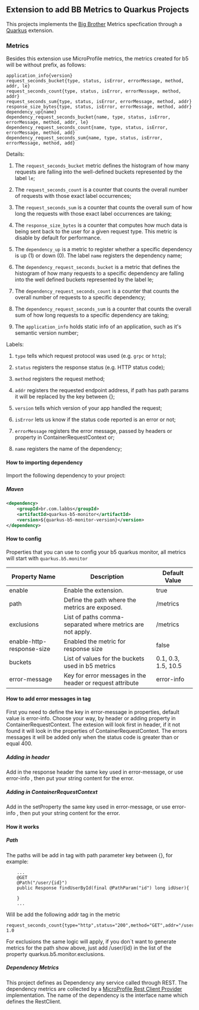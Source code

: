 ## Extension to add BB Metrics to Quarkus Projects

This projects implements the [Big Brother](https://github.com/labbsr0x/big-brother) Metrics specfication through a [Quarkus](https://quarkus.io) extension.

### Metrics 

Besides this extension use MicroProfile metrics, the metrics created for b5 will be without prefix, as follows:

```
application_info{version}
request_seconds_bucket{type, status, isError, errorMessage, method, addr, le}
request_seconds_count{type, status, isError, errorMessage, method, addr}
request_seconds_sum{type, status, isError, errorMessage, method, addr}
response_size_bytes{type, status, isError, errorMessage, method, addr}
dependency_up{name}
dependency_request_seconds_bucket{name, type, status, isError, errorMessage, method, addr, le}
dependency_request_seconds_count{name, type, status, isError, errorMessage, method, add}
dependency_request_seconds_sum{name, type, status, isError, errorMessage, method, add}
```

Details:

1. The `request_seconds_bucket` metric defines the histogram of how many requests are falling into the well-defined buckets represented by the label `le`;

2. The `request_seconds_count` is a counter that counts the overall number of requests with those exact label occurrences;

3. The `request_seconds_sum` is a counter that counts the overall sum of how long the requests with those exact label occurrences are taking;

4. The `response_size_bytes` is a counter that computes how much data is being sent back to the user for a given request type. 
This metric is disable by default for performance.

5. The `dependency_up` is a metric to register whether a specific dependency is up (1) or down (0). The label `name` registers the dependency name;

6. The `dependency_request_seconds_bucket` is a metric that defines the histogram of how many requests to a specific dependency are falling into the well defined buckets represented by the label le;

7. The `dependency_request_seconds_count` is a counter that counts the overall number of requests to a specific dependency;

8. The `dependency_request_seconds_sum` is a counter that counts the overall sum of how long requests to a specific dependency are taking;

9. The `application_info` holds static info of an application, such as it's semantic version number;

Labels:

1. `type` tells which request protocol was used (e.g. `grpc` or `http`);

2. `status` registers the response status (e.g. HTTP status code);

3. `method` registers the request method;

4. `addr` registers the requested endpoint address, if path has path params it will be replaced by the key between {};

5. `version` tells which version of your app handled the request;

6. `isError` lets us know if the status code reported is an error or not;

7. `errorMessage` registers the error message, passed by headers or property in ContainerRequestContext or;

8. `name` registers the name of the dependency;



#### How to importing dependency

Import the following dependency to your project:

##### Maven

```xml
<dependency>
    <groupId>br.com.labbs</groupId>
    <artifactId>quarkus-b5-monitor</artifactId>
    <version>${quarkus-b5-monitor-version}</version>
</dependency>
```

#### How to config

Properties that you can use to config your b5 quarkus monitor, all metrics will start with  `quarkus.b5.monitor`

Property Name            | Description                                               | Default Value
------------------------ | --------------------------------------------------------- | ---------
enable                   | Enable the extension.                                     | true
path                     | Define the path where the metrics are exposed.            | /metrics
exclusions               | List of paths comma-separated where metrics are not apply.| /metrics
enable-http-response-size| Enabled the metric for response size                      | false
buckets                  | List of values for the buckets used in b5 metrics         | 0.1, 0.3, 1.5, 10.5
error-message            | Key for error messages in the header or request attribute | error-info


#### How to add error messages in tag

First you need to define the key in error-message in properties, default value is error-info.
Choose your way, by header or adding property in ContainerRequestContext. The extesion will look first in header, 
if it not found it will look in the properties of ContainerRequestContext.
The errors messages it will be added only when the status code is greater than or equal 400.

##### Adding in header
Add in the response header the same key used in error-message, or use error-info , then put your string content for the error.

##### Adding in ContainerRequestContext
Add in the setProperty the same key used in error-message, or use error-info , then put your string content for the error.


#### How it works

##### Path

The paths will be add in tag with path parameter key between {}, for example:

```
    ...
    @GET
    @Path("/user/{id}")
    public Response findUserById(final @PathParam("id") long idUser){
  
    }
    ...
```

Will be add the following addr tag in the metric

```
request_seconds_count{type="http",status="200",method="GET",addr="/user/{id}",isError="false",errorMessage="",} 1.0
```

For exclusions the same logic will apply, if you don`t want to generate metrics for the path show above, just add
/user/{id} in the list of the property quarkus.b5.monitor.exclusions.

##### Dependency Metrics

This project defines as Dependency any service called through REST. The dependency metrics are collected 
by a [MicroProfile Rest Client Provider](https://download.eclipse.org/microprofile/microprofile-rest-client-1.2.1/microprofile-rest-client-1.2.1.html#providers) implementation.
The name of the dependency is the interface name which defines the RestClient.